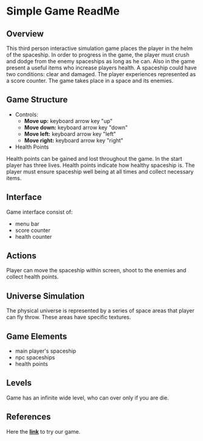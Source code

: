 # Simple Game ReadMe




## Overview
This third person interactive simulation game places the player in the helm of the spaceship.
In order to progress in the game, the player must crush and dodge from the enemy spaceships as long as he can. Also in the game present a useful items who increase players health. A spaceship could have two conditions: clear and damaged. 
The player experiences represented as a score counter. 
The game takes place in a space and its enemies.
## Game Structure
* Controls:
  * **Move up:**    keyboard arrow key "up"
  * **Move down:**  keyboard arrow key "down"
  * **Move left:**  keyboard arrow key "left"
  * **Move right:** keyboard arrow key "right"
* Health Points

Health points can be gained and lost throughout the game.  In the start player has three lives. Health points indicate how healthy
spaceship is. The player must ensure spaceship well being at all times and collect necessary items.

## Interface
Game interface consist of:
* menu bar
* score counter
* health counter

## Actions
Player can move the spaceship within screen, shoot to the enemies and collect health points.
## Universe Simulation
The physical universe is represented by a series of space areas that player can fly throw. These
areas have specific textures.
## Game Elements
* main player's spaceship
* npc spaceships
* health points
## Levels
Game has an infinite wide level, who can over only if you are die.
## References

Here the **[link](https://rolling-scopes-school.github.io/KungFu-Crane-game-team/)** to try our game.